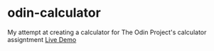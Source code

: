 # odin-calculator
My attempt at creating a calculator for The Odin Project's calculator assigntment
[Live Demo](https://menchxcodes.github.io/odin-calculator/)